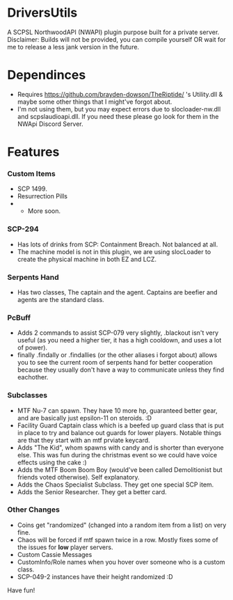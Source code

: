 # DriversUtils

A SCPSL NorthwoodAPI (NWAPI) plugin purpose built for a private server. 
Disclaimer: Builds will not be provided, you can compile yourself OR wait for me to release a less jank version in the future.

# Dependinces 
- Requires https://github.com/brayden-dowson/TheRiptide/ 's Utility.dll & maybe some other things that I might've forgot about.
- I'm not using them, but you may expect errors due to slocloader-nw.dll and scpslaudioapi.dll. If you need these please go look for them in the NWApi Discord Server.

# Features

### Custom Items
- SCP 1499.
- Resurrection Pills
- + More soon.

### SCP-294
- Has lots of drinks from SCP: Containment Breach. Not balanced at all.
- The machine model is not in this plugin, we are using slocLoader to create the physical machine in both EZ and LCZ.

### Serpents Hand
- Has two classes, The captain and the agent. Captains are beefier and agents are the standard class.

### PcBuff
- Adds 2 commands to assist SCP-079 very slightly, .blackout isn't very useful (as you need a higher tier, it has a high cooldown, and uses a lot of power).
- finally .findally or .findallies (or the other aliases i forgot about) allows you to see the current room of serpents hand for better cooperation because they usually don't have a way to communicate unless they find eachother.

### Subclasses
- MTF Nu-7 can spawn. They have 10 more hp, guaranteed better gear, and are basically just epsilon-11 on steroids. :D
- Facility Guard Captain class which is a beefed up guard class that is put in place to try and balance out guards for lower players. Notable things are that they start with an mtf prviate keycard.
- Adds "The Kid", whom spawns with candy and is shorter than everyone else. This was fun during the christmas event so we could have voice effects using the cake :)
- Adds the MTF Boom Boom Boy (would've been called Demolitionist but friends voted otherwise). Self explanatory.
- Adds the Chaos Specialist Subclass. They get one special SCP item.
- Adds the Senior Researcher. They get a better card.

### Other Changes
- Coins get "randomized" (changed into a random item from a list) on very fine.
- Chaos will be forced if mtf spawn twice in a row. Mostly fixes some of the issues for **low** player servers.
- Custom Cassie Messages
- CustomInfo/Role names when you hover over someone who is a custom class.
- SCP-049-2 instances have their height randomized :D

Have fun!
